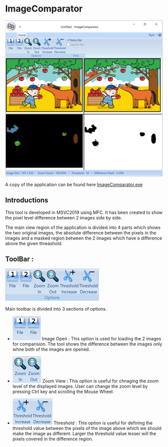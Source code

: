 # ImageComparator

![Index](Documentation/MainView.png?raw=true)

A copy of the application can be found here [ImageComparator.exe](https://github.com/AmitRungta/ImageComparator/Releasex64/ImageComparator.exe)
## Introductions
This tool is developed in MSVC2019 using MFC. It has been created to show the pixel level difference between 2 images side by side. 

The main view region of the application is divided into 4 parts which shows the two original images, the absolute difference between the pixels in the images and a masked region between the 2 images which have a difference above the given threashold.



## ToolBar :
![Index](Documentation/Toolbar.png?raw=true)

Main toolbar is divided into 3 sections of options. 

* ![](Documentation/ImageOpen.png?raw=true) Image Open : This option is used for loading the 2 images for comparision. The tool shows the difference between the images only whne both of the images are opened.

* ![](Documentation/ImageZoom.png?raw=true) Zoom View : This option is useful for chnaging the zoom level of the displayed images. User can change the zoom level by pressing Ctrl key and scrolling the Mouse Wheel. 

* ![](Documentation/ImageThreshold.png?raw=true) Threshold : This option is useful for defining the threshold value between the pixels of the image above which we should make the image as different. Larger the threshold value lesser will the pixels covered in the difference region. 
